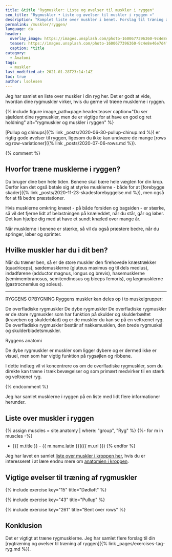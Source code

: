 ```yaml
---
title: &title "Rygmuskler: Liste og øvelser til muskler i ryggen"
seo_title: "Rygmuskler • Liste og øvelser til muskler i ryggen »"
description: "Komplet liste over muskler i benet. Forslag til træning af benmusklerne."
permalink: /muskler/ryggen/
language: da
header:
  overlay_image: https://images.unsplash.com/photo-1600677396360-9c4e8e46e7d4?ixid=MnwxMjA3fDB8MHxwaG90by1wYWdlfHx8fGVufDB8fHx8&ixlib=rb-1.2.1&auto=format&fit=crop&w=1949&q=80
  teaser: https://images.unsplash.com/photo-1600677396360-9c4e8e46e7d4?ixid=MnwxMjA3fDB8MHxwaG90by1wYWdlfHx8fGVufDB8fHx8&ixlib=rb-1.2.1&auto=format&fit=crop&w=400&q=80
  caption: *title
category:
  - Anatomi
tags:
  - muskler
last_modified_at: 2021-01-28T23:14:14Z
toc: true
author: lsolesen
---
```


Jeg har samlet en liste over muskler i din ryg her. Det er godt at vide, hvordan dine rygmuskler virker, hvis du gerne vil træne musklerne i ryggen.

{% include figure image_path=page.header.teaser caption="Du ser sjældent dine rygmuskler, men de er vigtige for at have en god og ret holdning" alt="rygmuskler og muskler i ryggen" %}

[Pullup og chinups]({% link _posts/2020-06-30-pullup-chinup.md %}) er rigtig gode øvelser til ryggen, ligesom du ikke kan undvære de mange [rows og row-variationer]({% link _posts/2020-07-06-rows.md %}).

{% comment %}

## Hvorfor træne musklerne i ryggen?

Du bruger dine ben hele tiden. Benene skal bære hele vægten for din krop. Derfor kan det også betale sig at styrke musklerne - både for at [forebygge skader]({% link _posts/2020-11-23-skadesforebyggelse.md %}), men også for at få bedre præstationer.

Hvis musklerne omkring knæet - på både forsiden og bagsiden - er stærke, så vil det fjerne lidt af belastningen på knæleddet, når du står, går og løber. Det kan hjælpe dig med at have et sundt knæled over mange år.

Når musklerne i benene er stærke, så vil du også præstere bedre, når du springer, løber og sprinter.

## Hvilke muskler har du i dit ben?

Når du træner ben, så er de store muskler den firehovede knæstrækker (quadriceps), sædemusklerne (gluteus maximus og til dels medius), indadførene (adductor magnus, longus og brevis), hasemusklerne (semimembranosus, semitendinosus og biceps femoris), og lægmusklerne (gastrocnemius og soleus).

***

RYGGENS OPBYGNING
Ryggens muskler kan deles op i to muskelgrupper:

De overfladiske rygmuskler
De dybe rygmuskler
De overfladiske rygmuskler er de store rygmuskler som har funktion på skulder og skulderbæltet (kraveben og skulderblad) og er de muskler du kan se på en veltrænet ryg. De overfladiske rygmuskler består af nakkemusklen, den brede rygmuskel og skulderbladetsmuskler.

Ryggens anatomi 

De dybe rygmuskler er muskler som ligger dybere og er dermed ikke er visuel, men som har vigtig funktion på rygsøjlen og ribbene.

I dette indlæg vil vi koncentrere os om de overfladiske rygmuskler, som du direkte kan træne i træk bevægelser og som primært medvirker til en stærk og veltrænet ryg.

{% endcomment %}

Jeg har samlet musklerne i ryggen på en liste med lidt flere informationer herunder.

## Liste over muskler i ryggen

{% assign muscles = site.anatomy | where: "group", "Ryg" %}
{%- for m in muscles -%}
- [{{ m.title }} - {{ m.name.latin }}]({{ m.url }})
{% endfor %}

Jeg har lavet en samlet [liste over muskler i kroppen her](/muskler/), hvis du er interesseret i at lære endnu mere om [anatomien i kroppen](/anatomi/).

## Vigtige øvelser til træning af rygmuskler

{% include exercise key="15" title="Dødløft" %}

{% include exercise key="43" title="Pullup" %}

{% include exercise key="261" title="Bent over rows" %}

## Konklusion

Det er vigtigt at træne rygmusklerne. Jeg har samlet flere forslag til din [rygtræning og øvelser til træning af ryggen]({% link _pages/exercises-tag-ryg.md %}).
